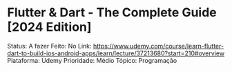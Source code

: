 # Flutter & Dart - The Complete Guide [2024 Edition]

Status: A fazer
Feito: No
Link: https://www.udemy.com/course/learn-flutter-dart-to-build-ios-android-apps/learn/lecture/37213680?start=210#overview
Plataforma: Udemy
Prioridade: Médio
Tópico: Programação